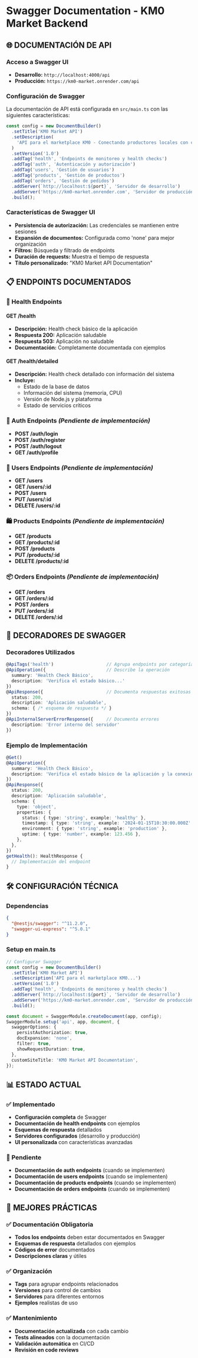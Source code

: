 # Swagger Documentation - KM0 Market Backend

## 🌐 **DOCUMENTACIÓN DE API**

### **Acceso a Swagger UI**

- **Desarrollo:** `http://localhost:4000/api`
- **Producción:** `https://km0-market.onrender.com/api`

### **Configuración de Swagger**

La documentación de API está configurada en `src/main.ts` con las siguientes características:

```typescript
const config = new DocumentBuilder()
  .setTitle('KM0 Market API')
  .setDescription(
    'API para el marketplace KM0 - Conectando productores locales con consumidores',
  )
  .setVersion('1.0')
  .addTag('health', 'Endpoints de monitoreo y health checks')
  .addTag('auth', 'Autenticación y autorización')
  .addTag('users', 'Gestión de usuarios')
  .addTag('products', 'Gestión de productos')
  .addTag('orders', 'Gestión de pedidos')
  .addServer(`http://localhost:${port}`, 'Servidor de desarrollo')
  .addServer('https://km0-market.onrender.com', 'Servidor de producción')
  .build();
```

### **Características de Swagger UI**

- **Persistencia de autorización:** Las credenciales se mantienen entre sesiones
- **Expansión de documentos:** Configurada como 'none' para mejor organización
- **Filtros:** Búsqueda y filtrado de endpoints
- **Duración de requests:** Muestra el tiempo de respuesta
- **Título personalizado:** "KM0 Market API Documentation"

## 📋 **ENDPOINTS DOCUMENTADOS**

### **🏥 Health Endpoints**

#### **GET /health**

- **Descripción:** Health check básico de la aplicación
- **Respuesta 200:** Aplicación saludable
- **Respuesta 503:** Aplicación no saludable
- **Documentación:** Completamente documentada con ejemplos

#### **GET /health/detailed**

- **Descripción:** Health check detallado con información del sistema
- **Incluye:**
  - Estado de la base de datos
  - Información del sistema (memoria, CPU)
  - Versión de Node.js y plataforma
  - Estado de servicios críticos

### **🔐 Auth Endpoints** _(Pendiente de implementación)_

- **POST /auth/login**
- **POST /auth/register**
- **POST /auth/logout**
- **GET /auth/profile**

### **👥 Users Endpoints** _(Pendiente de implementación)_

- **GET /users**
- **GET /users/:id**
- **POST /users**
- **PUT /users/:id**
- **DELETE /users/:id**

### **🛍️ Products Endpoints** _(Pendiente de implementación)_

- **GET /products**
- **GET /products/:id**
- **POST /products**
- **PUT /products/:id**
- **DELETE /products/:id**

### **📦 Orders Endpoints** _(Pendiente de implementación)_

- **GET /orders**
- **GET /orders/:id**
- **POST /orders**
- **PUT /orders/:id**
- **DELETE /orders/:id**

## 🎯 **DECORADORES DE SWAGGER**

### **Decoradores Utilizados**

```typescript
@ApiTags('health')                    // Agrupa endpoints por categoría
@ApiOperation({                       // Describe la operación
  summary: 'Health Check Básico',
  description: 'Verifica el estado básico...'
})
@ApiResponse({                        // Documenta respuestas exitosas
  status: 200,
  description: 'Aplicación saludable',
  schema: { /* esquema de respuesta */ }
})
@ApiInternalServerErrorResponse({     // Documenta errores
  description: 'Error interno del servidor'
})
```

### **Ejemplo de Implementación**

```typescript
@Get()
@ApiOperation({
  summary: 'Health Check Básico',
  description: 'Verifica el estado básico de la aplicación y la conexión a la base de datos',
})
@ApiResponse({
  status: 200,
  description: 'Aplicación saludable',
  schema: {
    type: 'object',
    properties: {
      status: { type: 'string', example: 'healthy' },
      timestamp: { type: 'string', example: '2024-01-15T10:30:00.000Z' },
      environment: { type: 'string', example: 'production' },
      uptime: { type: 'number', example: 123.456 },
    },
  },
})
getHealth(): HealthResponse {
  // Implementación del endpoint
}
```

## 🛠️ **CONFIGURACIÓN TÉCNICA**

### **Dependencias**

```json
{
  "@nestjs/swagger": "^11.2.0",
  "swagger-ui-express": "^5.0.1"
}
```

### **Setup en main.ts**

```typescript
// Configurar Swagger
const config = new DocumentBuilder()
  .setTitle('KM0 Market API')
  .setDescription('API para el marketplace KM0...')
  .setVersion('1.0')
  .addTag('health', 'Endpoints de monitoreo y health checks')
  .addServer(`http://localhost:${port}`, 'Servidor de desarrollo')
  .addServer('https://km0-market.onrender.com', 'Servidor de producción')
  .build();

const document = SwaggerModule.createDocument(app, config);
SwaggerModule.setup('api', app, document, {
  swaggerOptions: {
    persistAuthorization: true,
    docExpansion: 'none',
    filter: true,
    showRequestDuration: true,
  },
  customSiteTitle: 'KM0 Market API Documentation',
});
```

## 📊 **ESTADO ACTUAL**

### **✅ Implementado**

- **Configuración completa** de Swagger
- **Documentación de health endpoints** con ejemplos
- **Esquemas de respuesta** detallados
- **Servidores configurados** (desarrollo y producción)
- **UI personalizada** con características avanzadas

### **🔄 Pendiente**

- **Documentación de auth endpoints** (cuando se implementen)
- **Documentación de users endpoints** (cuando se implementen)
- **Documentación de products endpoints** (cuando se implementen)
- **Documentación de orders endpoints** (cuando se implementen)

## 🎯 **MEJORES PRÁCTICAS**

### **✅ Documentación Obligatoria**

- **Todos los endpoints** deben estar documentados en Swagger
- **Esquemas de respuesta** detallados con ejemplos
- **Códigos de error** documentados
- **Descripciones claras** y útiles

### **✅ Organización**

- **Tags** para agrupar endpoints relacionados
- **Versiones** para control de cambios
- **Servidores** para diferentes entornos
- **Ejemplos** realistas de uso

### **✅ Mantenimiento**

- **Documentación actualizada** con cada cambio
- **Tests alineados** con la documentación
- **Validación automática** en CI/CD
- **Revisión en code reviews**
